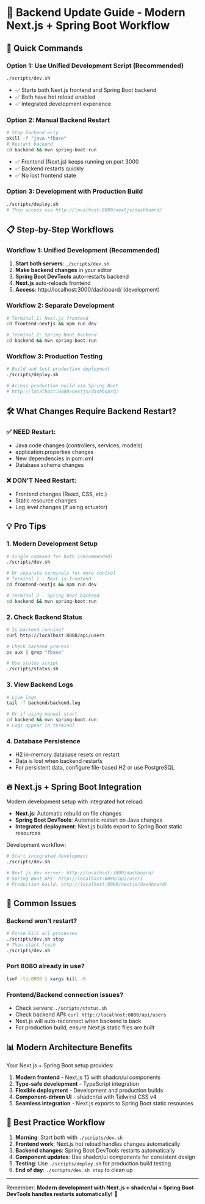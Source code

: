 # 🔄 Backend Update Guide - Modern Next.js + Spring Boot Workflow

## 🚀 Quick Commands

### Option 1: Use Unified Development Script (Recommended)
```bash
./scripts/dev.sh
```
- ✅ Starts both Next.js frontend and Spring Boot backend
- ✅ Both have hot reload enabled
- ✅ Integrated development experience

### Option 2: Manual Backend Restart
```bash
# Stop backend only
pkill -f "java.*fbase"
# Restart backend
cd backend && mvn spring-boot:run
```
- ✅ Frontend (Next.js) keeps running on port 3000
- ✅ Backend restarts quickly
- ✅ No lost frontend state

### Option 3: Development with Production Build
```bash
./scripts/deploy.sh
# Then access via http://localhost:8080/nextjs/dashboard/
```

## 📋 Step-by-Step Workflows

### Workflow 1: Unified Development (Recommended)
1. **Start both servers**: `./scripts/dev.sh`
2. **Make backend changes** in your editor
3. **Spring Boot DevTools** auto-restarts backend
4. **Next.js** auto-reloads frontend
5. **Access**: http://localhost:3000/dashboard/ (development)

### Workflow 2: Separate Development
```bash
# Terminal 1: Next.js frontend
cd frontend-nextjs && npm run dev

# Terminal 2: Spring Boot backend
cd backend && mvn spring-boot:run
```

### Workflow 3: Production Testing
```bash
# Build and test production deployment
./scripts/deploy.sh

# Access production build via Spring Boot
# http://localhost:8080/nextjs/dashboard/
```

## 🛠️ What Changes Require Backend Restart?

### ✅ NEED Restart:
- Java code changes (controllers, services, models)
- application.properties changes
- New dependencies in pom.xml
- Database schema changes

### ❌ DON'T Need Restart:
- Frontend changes (React, CSS, etc.)
- Static resource changes
- Log level changes (if using actuator)

## 💡 Pro Tips

### 1. Modern Development Setup
```bash
# Single command for both (recommended)
./scripts/dev.sh

# Or separate terminals for more control
# Terminal 1 - Next.js frontend
cd frontend-nextjs && npm run dev

# Terminal 2 - Spring Boot backend
cd backend && mvn spring-boot:run
```

### 2. Check Backend Status
```bash
# Is backend running?
curl http://localhost:8080/api/users

# Check backend process
ps aux | grep "fbase"

# Use status script
./scripts/status.sh
```

### 3. View Backend Logs
```bash
# Live logs
tail -f backend/backend.log

# Or if using manual start
cd backend && mvn spring-boot:run
# Logs appear in terminal
```

### 4. Database Persistence
- H2 in-memory database resets on restart
- Data is lost when backend restarts
- For persistent data, configure file-based H2 or use PostgreSQL

## 🔥 Next.js + Spring Boot Integration

Modern development setup with integrated hot reload:
- **Next.js**: Automatic rebuild on file changes
- **Spring Boot DevTools**: Automatic restart on Java changes
- **Integrated deployment**: Next.js builds export to Spring Boot static resources

Development workflow:
```bash
# Start integrated development
./scripts/dev.sh

# Next.js dev server: http://localhost:3000/dashboard/
# Spring Boot API: http://localhost:8080/api/users
# Production build: http://localhost:8080/nextjs/dashboard/
```

## 🚨 Common Issues

### Backend won't restart?
```bash
# Force kill all processes
./scripts/dev.sh stop
# Then start fresh
./scripts/dev.sh
```

### Port 8080 already in use?
```bash
lsof -ti:8080 | xargs kill -9
```

### Frontend/Backend connection issues?
- Check servers: `./scripts/status.sh`
- Check backend API: `curl http://localhost:8080/api/users`
- Next.js will auto-reconnect when backend is back
- For production build, ensure Next.js static files are built

## 📊 Modern Architecture Benefits

Your Next.js + Spring Boot setup provides:
1. **Modern frontend** - Next.js 15 with shadcn/ui components
2. **Type-safe development** - TypeScript integration
3. **Flexible deployment** - Development and production builds
4. **Component-driven UI** - shadcn/ui with Tailwind CSS v4
5. **Seamless integration** - Next.js exports to Spring Boot static resources

## 🎯 Best Practice Workflow

1. **Morning**: Start both with `./scripts/dev.sh`
2. **Frontend work**: Next.js hot reload handles changes automatically
3. **Backend changes**: Spring Boot DevTools restarts automatically
4. **Component updates**: Use shadcn/ui components for consistent design
5. **Testing**: Use `./scripts/deploy.sh` for production build testing
6. **End of day**: `./scripts/dev.sh stop` to clean up

---

Remember: **Modern development with Next.js + shadcn/ui + Spring Boot DevTools handles restarts automatically!** 🎉